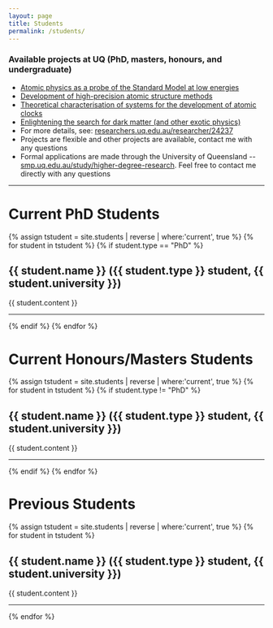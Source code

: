 ```yaml
---
layout: page
title: Students
permalink: /students/
---
```


### Available projects at UQ (PhD, masters, honours, and undergraduate)

* [Atomic physics as a probe of the Standard Model at low energies](https://smp.uq.edu.au/project/atomic-physics-probe-standard-model)
* [Development of high-precision atomic structure methods](https://smp.uq.edu.au/project/development-high-accuracy-atomic-theory-methods)
* [Theoretical characterisation of systems for the development of atomic clocks](https://smp.uq.edu.au/project/theoretical-characterisation-systems-development-atomic-clocks)
* [Enlightening the search for dark matter (and other exotic physics)](https://smp.uq.edu.au/project/enlightening-search-dark-matter-and-other-exotic-physics)
* For more details, see: [researchers.uq.edu.au/researcher/24237](https://researchers.uq.edu.au/researcher/24237)
* Projects are flexible and other projects are available, contact me with any questions
* Formal applications are made through the University of Queensland -- [smp.uq.edu.au/study/higher-degree-research](https://smp.uq.edu.au/study/higher-degree-research). Feel free to contact me directly with any questions

<hr>

# Current PhD Students

<div class="entry">
{% assign tstudent = site.students | reverse | where:'current', true %}
{% for student in tstudent %}
{% if student.type == "PhD" %}
<article class="post">

  <h2>{{ student.name }} ({{ student.type }} student, {{ student.university }})</h2>
  <div class="entry">
    {{ student.content }}
    <hr>
  </div>

</article>
{% endif %}
{% endfor %}
</div>

# Current Honours/Masters Students

<div class="entry">
{% assign tstudent = site.students | reverse | where:'current', true %}
{% for student in tstudent %}
{% if student.type != "PhD" %}
<article class="post">

  <h2>{{ student.name }} ({{ student.type }} student, {{ student.university }})</h2>
  <div class="entry">
    {{ student.content }}
    <hr>
  </div>

</article>
{% endif %}
{% endfor %}
</div>

# Previous Students

<div class="entry">
{% assign tstudent = site.students | reverse | where:'current', true %}
{% for student in tstudent %}
<article class="post">

  <h2>{{ student.name }} ({{ student.type }} student, {{ student.university }})</h2>
  <div class="entry">
    {{ student.content }}
    <hr>
  </div>

</article>
{% endfor %}
</div>
